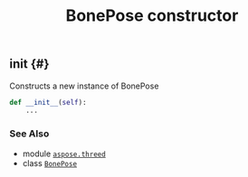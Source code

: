 ﻿---
title: BonePose constructor
second_title: Aspose.3D for Python via .NET API References
description: 
type: docs
weight: 10
url: /aspose.threed/bonepose/__init__/
is_root: false
---

## __init__ {#}

Constructs a new instance of BonePose



```python
def __init__(self):
    ...
```





### See Also
* module [`aspose.threed`](../../)
* class [`BonePose`](/3d/python-net/aspose.threed/bonepose)
